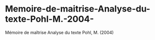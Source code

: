 # Memoire-de-maitrise-Analyse-du-texte-Pohl-M.-2004-
Mémoire de maîtrise Analyse du texte Pohl, M. (2004)
